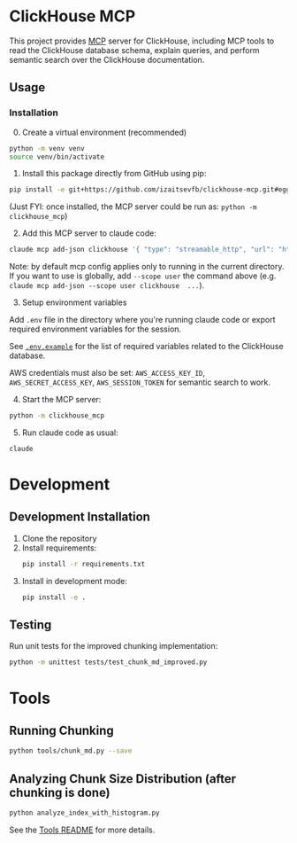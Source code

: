 # ClickHouse MCP

This project provides [MCP](https://modelcontextprotocol.io/) server for ClickHouse, including MCP tools to read the
ClickHouse database schema, explain queries, and perform semantic search over the ClickHouse documentation.

## Usage

### Installation

0. Create a virtual environment (recommended)

```bash
python -m venv venv
source venv/bin/activate
```


1. Install this package directly from GitHub using pip:

```bash
pip install -e git+https://github.com/izaitsevfb/clickhouse-mcp.git#egg=clickhouse_mcp
```

(Just FYI: once installed, the MCP server could be run as: `python -m clickhouse_mcp`)


2. Add this MCP server to claude code:

```bash
claude mcp add-json clickhouse '{ "type": "streamable_http", "url": "http://localhost:8000/mcp" }'
```

Note: by default mcp config applies only to running in the current directory. If you want to use is globally, add 
`--scope user` the command above (e.g. `claude mcp add-json --scope user clickhouse  ...`).


3. Setup environment variables

Add `.env` file in the directory where you're running claude code or export required environment variables
for the session. 

See [`.env.example`](.env.example) for the list of required variables related to the ClickHouse database.

AWS credentials must also be set: `AWS_ACCESS_KEY_ID`, `AWS_SECRET_ACCESS_KEY`, `AWS_SESSION_TOKEN` 
for semantic search to work.

4. Start the MCP server:

```bash
python -m clickhouse_mcp
```

5. Run claude code as usual:

```bash
claude
```



# Development

## Development Installation

1. Clone the repository
2. Install requirements:
   ```bash
   pip install -r requirements.txt
   ```
3. Install in development mode:
   ```bash
   pip install -e .
   ```

## Testing

Run unit tests for the improved chunking implementation:

```bash
python -m unittest tests/test_chunk_md_improved.py
```

# Tools

## Running Chunking

```bash
python tools/chunk_md.py --save
```

## Analyzing Chunk Size Distribution (after chunking is done)

```bash
python analyze_index_with_histogram.py
```

See the [Tools README](tools/README.md) for more details.


